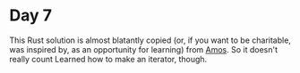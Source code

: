 # Day 7

This Rust solution is almost blatantly copied (or, if you want to be charitable, was
inspired by, as an opportunity for learning) from
[Amos](https://fasterthanli.me/series/advent-of-code-2022/part-7). So it doesn't really count
Learned how to make an iterator, though.
